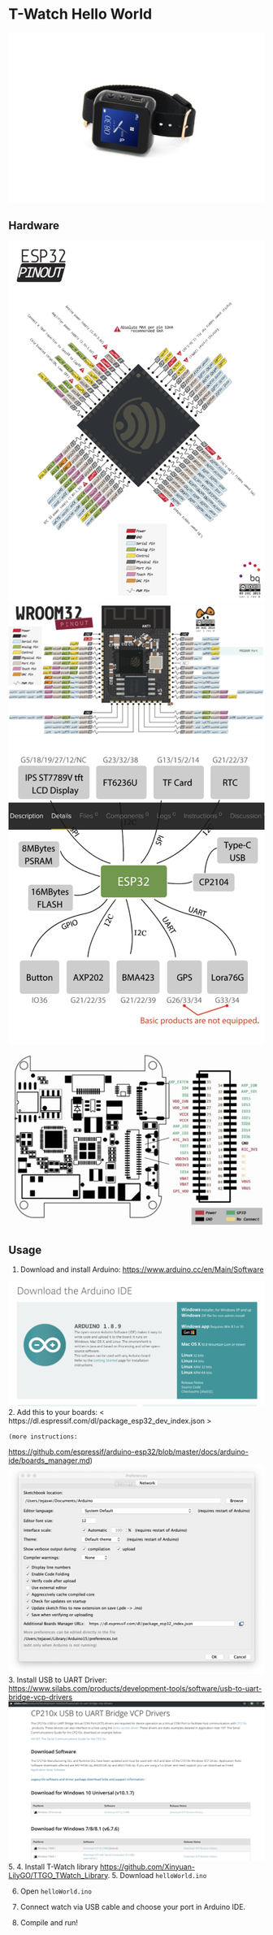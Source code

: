 # T-Watch Hello World
<img src='imgs/header.jpg'>

## Hardware
<img src='imgs/pinout.png'>
<img src='imgs/devPinout.png'>
<img src='imgs/peri.png'>
<img src='imgs/watchPinout.png'>


## Usage
1. Download and install Arduino:
  <https://www.arduino.cc/en/Main/Software>
<img src='imgs/arduino.png'>
2. Add this to your boards:
   < https://dl.espressif.com/dl/package_esp32_dev_index.json >
   
    (more instructions:
<https://github.com/espressif/arduino-esp32/blob/master/docs/arduino-ide/boards_manager.md>)
<img src='imgs/aPref.png'>
3. Install USB to UART Driver:
   <https://www.silabs.com/products/development-tools/software/usb-to-uart-bridge-vcp-drivers>
<img src='imgs/driver.png'>
5. 4. Install T-Watch library
   <https://github.com/Xinyuan-LilyGO/TTGO_TWatch_Library>.
5. Download `helloWorld.ino`

6. Open `helloWorld.ino`

7. Connect watch via USB cable and choose your port in Arduino IDE.

8. Compile and run!

